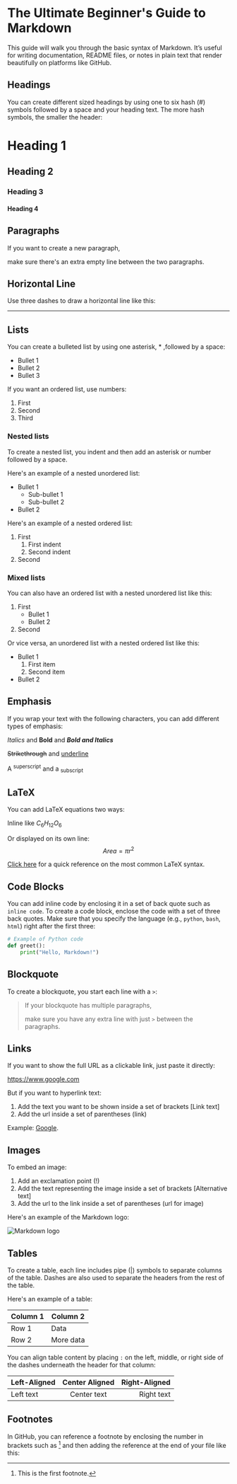 # The Ultimate Beginner's Guide to Markdown
This guide will walk you through the basic syntax of Markdown. It’s useful for writing documentation, README files, or notes in plain text that render beautifully on platforms like GitHub.

## Headings
You can create different sized headings by using one to six hash (#) symbols followed by a space and your heading text. 
The more hash symbols, the smaller the header:
# Heading 1
## Heading 2
### Heading 3
#### Heading 4

## Paragraphs
If you want to create a new paragraph,

make sure there's an extra empty line between the two paragraphs.

## Horizontal Line
Use three dashes to draw a horizontal line like this:

---

## Lists
You can create a bulleted list by using one asterisk, * ,followed by a space:
* Bullet 1
* Bullet 2
* Bullet 3

If you want an ordered list, use numbers:
1. First
2. Second
3. Third

### Nested lists
To create a nested list, you indent and then add an asterisk or number followed by a space.

Here's an example of a nested unordered list:
* Bullet 1
  * Sub-bullet 1
  * Sub-bullet 2
* Bullet 2

Here's an example of a nested ordered list:
1. First
   1. First indent
   2. Second indent
2. Second

### Mixed lists
You can also have an ordered list with a nested unordered list like this:
1. First
   * Bullet 1
   * Bullet 2
2. Second

Or vice versa, an unordered list with a nested ordered list like this:
* Bullet 1
  1. First item
  2. Second item
* Bullet 2

## Emphasis
If you wrap your text with the following characters, you can add different types of emphasis:

*Italics* and **Bold** and ***Bold and Italics***

~~Strikethrough~~ and <u>underline</u>

A <sup>superscript</sup> and a <sub>subscript</sub>

## LaTeX
You can add LaTeX equations two ways:

Inline like $C_6H_12O_6$

Or displayed on its own line: $$Area = {\pi}r^2$$

[Click here](https://ashki23.github.io/markdown-latex.html#mathematical-formula) for a quick reference on the most common LaTeX syntax.

## Code Blocks
You can add inline code by enclosing it in a set of back quote such as `inline code`.
To create a code block, enclose the code with a set of three back quotes. 
Make sure that you specify the language (e.g., `python`, `bash`, `html`) right after the first three:

```python
# Example of Python code
def greet():
    print("Hello, Markdown!")
```

## Blockquote
To create a blockquote, you start each line with a `>`:

> If your blockquote has multiple paragraphs,
> 
> make sure you have any extra line with just `>` between the paragraphs.

## Links
If you want to show the full URL as a clickable link, just paste it directly:

https://www.google.com

But if you want to hyperlink text:
1. Add the text you want to be shown inside a set of brackets  [Link text]
2. Add the url inside a set of parentheses (link)

Example: [Google](https://www.google.com).

## Images
To embed an image:
1. Add an exclamation point (!)
2. Add the text representing the image inside a set of brackets  [Alternative text]
3. Add the url to the link inside a set of parentheses (url for image)

Here's an example of the Markdown logo:

![Markdown logo](https://encrypted-tbn0.gstatic.com/images?q=tbn:ANd9GcR7F0ge8MNuv4S2WaFiwgs-6fQVN5FGWorjJg&s)

## Tables
To create a table, each line includes pipe (|) symbols to separate columns of the table.
Dashes are also used to separate the headers from the rest of the table.

Here's an example of a table:

| Column 1 | Column 2  |
|----------|-----------|
| Row 1    | Data      |
| Row 2    | More data |

You can align table content by placing `:` on the left, middle, or right side of the dashes underneath the header for that column:

| Left-Aligned | Center Aligned | Right-Aligned |
|:------------ |:--------------:| -------------:|
| Left text    | Center text    | Right text    |


## Footnotes
In GitHub, you can reference a footnote by enclosing the number in brackets such as [^1]
and then adding the reference at the end of your file like this:

[^1]: This is the first footnote.
